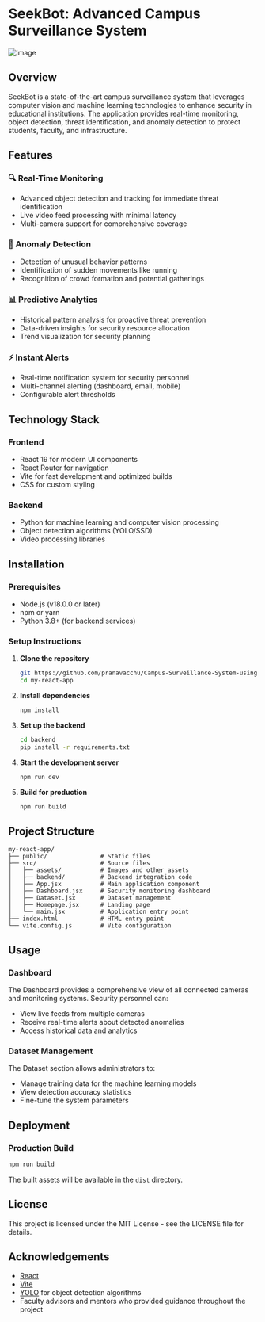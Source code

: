 # SeekBot: Advanced Campus Surveillance System

![image](https://github.com/user-attachments/assets/f907d090-6b58-4c2e-8ba1-003e72312b0a)


## Overview

SeekBot is a state-of-the-art campus surveillance system that leverages computer vision and machine learning technologies to enhance security in educational institutions. The application provides real-time monitoring, object detection, threat identification, and anomaly detection to protect students, faculty, and infrastructure.

## Features

### 🔍 Real-Time Monitoring
- Advanced object detection and tracking for immediate threat identification
- Live video feed processing with minimal latency
- Multi-camera support for comprehensive coverage

### 🚨 Anomaly Detection
- Detection of unusual behavior patterns 
- Identification of sudden movements like running
- Recognition of crowd formation and potential gatherings

### 📊 Predictive Analytics
- Historical pattern analysis for proactive threat prevention
- Data-driven insights for security resource allocation
- Trend visualization for security planning

### ⚡ Instant Alerts
- Real-time notification system for security personnel
- Multi-channel alerting (dashboard, email, mobile)
- Configurable alert thresholds

## Technology Stack

### Frontend
- React 19 for modern UI components
- React Router for navigation
- Vite for fast development and optimized builds
- CSS for custom styling

### Backend
- Python for machine learning and computer vision processing
- Object detection algorithms (YOLO/SSD)
- Video processing libraries

## Installation

### Prerequisites
- Node.js (v18.0.0 or later)
- npm or yarn
- Python 3.8+ (for backend services)

### Setup Instructions

1. **Clone the repository**
   ```bash
   git https://github.com/pranavacchu/Campus-Surveillance-System-using-YOLOv11-and-ByteTrack-for-Real-Time-Object-Tracking.git
   cd my-react-app
   ```

2. **Install dependencies**
   ```bash
   npm install
   ```

3. **Set up the backend**
   ```bash
   cd backend
   pip install -r requirements.txt
   ```

4. **Start the development server**
   ```bash
   npm run dev
   ```

5. **Build for production**
   ```bash
   npm run build
   ```

## Project Structure

```
my-react-app/
├── public/               # Static files
├── src/                  # Source files
│   ├── assets/           # Images and other assets
│   ├── backend/          # Backend integration code
│   ├── App.jsx           # Main application component
│   ├── Dashboard.jsx     # Security monitoring dashboard
│   ├── Dataset.jsx       # Dataset management
│   ├── Homepage.jsx      # Landing page
│   └── main.jsx          # Application entry point
├── index.html            # HTML entry point
└── vite.config.js        # Vite configuration
```

## Usage

### Dashboard
The Dashboard provides a comprehensive view of all connected cameras and monitoring systems. Security personnel can:
- View live feeds from multiple cameras
- Receive real-time alerts about detected anomalies
- Access historical data and analytics

### Dataset Management
The Dataset section allows administrators to:
- Manage training data for the machine learning models
- View detection accuracy statistics
- Fine-tune the system parameters

## Deployment

### Production Build
```bash
npm run build
```

The built assets will be available in the `dist` directory.



## License

This project is licensed under the MIT License - see the LICENSE file for details.

## Acknowledgements

- [React](https://reactjs.org/)
- [Vite](https://vitejs.dev/)
- [YOLO](https://pjreddie.com/darknet/yolo/) for object detection algorithms
- Faculty advisors and mentors who provided guidance throughout the project
